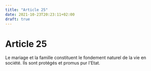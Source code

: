 ```yaml
---
title: "Article 25"
date: 2021-10-23T20:23:11+02:00
draft: true
---
```


# Article 25

Le mariage et la famille constituent le fondement naturel de la vie en société. Ils sont protégés et promus pur l'Etat.
